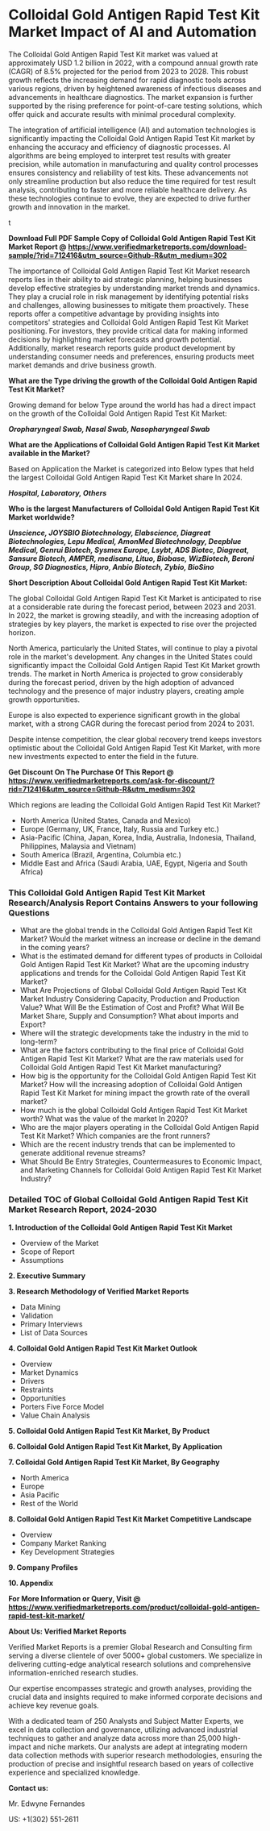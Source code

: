 <meta name="title" content="Global Colloidal Gold Antigen Rapid Test Kit Market Impact of AI and Automation"><meta name="description" content="The Colloidal Gold Antigen Rapid Test Kit market was valued at approximately USD 1.2 billion in 2022, with a compound annual growth rate (CAGR) of 8.5% projected for t"><meta name="title" content="Colloidal Gold Antigen Rapid Test Kit Market Size, Share, Scope, Trends, Growth, Opportunities, Analysis, Forecast"><h1>Colloidal Gold Antigen Rapid Test Kit Market Impact of AI and Automation</h1><p>The Colloidal Gold Antigen Rapid Test Kit market was valued at approximately USD 1.2 billion in 2022, with a compound annual growth rate (CAGR) of 8.5% projected for the period from 2023 to 2028. This robust growth reflects the increasing demand for rapid diagnostic tools across various regions, driven by heightened awareness of infectious diseases and advancements in healthcare diagnostics. The market expansion is further supported by the rising preference for point-of-care testing solutions, which offer quick and accurate results with minimal procedural complexity.</p><p>The integration of artificial intelligence (AI) and automation technologies is significantly impacting the Colloidal Gold Antigen Rapid Test Kit market by enhancing the accuracy and efficiency of diagnostic processes. AI algorithms are being employed to interpret test results with greater precision, while automation in manufacturing and quality control processes ensures consistency and reliability of test kits. These advancements not only streamline production but also reduce the time required for test result analysis, contributing to faster and more reliable healthcare delivery. As these technologies continue to evolve, they are expected to drive further growth and innovation in the market.</p>t</p><p id="" class=""><strong>Download Full PDF Sample Copy of Colloidal Gold Antigen Rapid Test Kit Market Report @ <a href="https://www.verifiedmarketreports.com/download-sample/?rid=712416&utm_source=Github-R&utm_medium=302" target="_blank">https://www.verifiedmarketreports.com/download-sample/?rid=712416&utm_source=Github-R&utm_medium=302</a></strong></p><p>The importance of&nbsp;Colloidal Gold Antigen Rapid Test Kit Market research reports lies in their ability to aid strategic planning, helping businesses develop effective strategies by understanding market trends and dynamics. They play a crucial role in risk management by identifying potential risks and challenges, allowing businesses to mitigate them proactively. These reports offer a competitive advantage by providing insights into competitors' strategies and Colloidal Gold Antigen Rapid Test Kit Market positioning. For investors, they provide critical data for making informed decisions by highlighting market forecasts and growth potential. Additionally, market research reports guide product development by understanding consumer needs and preferences, ensuring products meet market demands and drive business growth.</p><p><strong>What are the&nbsp;Type driving the growth of the Colloidal Gold Antigen Rapid Test Kit Market?</strong></p><p id="" class="">Growing demand for below Type around the world has had a direct impact on the growth of the Colloidal Gold Antigen Rapid Test Kit Market:</p><em><strong>Oropharyngeal Swab, Nasal Swab, Nasopharyngeal Swab</strong></em></p><strong>What are the&nbsp;Applications&nbsp;of Colloidal Gold Antigen Rapid Test Kit Market available in the Market?</strong></p><p id="" class="">Based on Application the Market is categorized into Below types that held the largest Colloidal Gold Antigen Rapid Test Kit Market share In 2024.</p><em><strong>Hospital, Laboratory, Others</strong></em></p><strong>Who is the largest Manufacturers of Colloidal Gold Antigen Rapid Test Kit Market worldwide?</strong></p><p><em><strong>Unscience, JOYSBIO Biotechnology, Elabscience, Diagreat Biotechnologies, Lepu Medical, AmonMed Biotechnology, Deepblue Medical, Genrui Biotech, Sysmex Europe, Lsybt, ADS Biotec, Diagreat, Sansure Biotech, AMPER, medisana, Lituo, Biobase, WizBiotech, Beroni Group, SG Diagnostics, Hipro, Anbio Biotech, Zybio, BioSino</strong></em></p><p id="" class=""><strong>Short Description About Colloidal Gold Antigen Rapid Test Kit Market:</strong></p><p>The global Colloidal Gold Antigen Rapid Test Kit Market is anticipated to rise at a considerable rate during the forecast period, between 2023 and 2031. In 2022, the market is growing steadily, and with the increasing adoption of strategies by key players, the market is expected to rise over the projected horizon.</p><p>North America, particularly the United States, will continue to play a pivotal role in the market's development. Any changes in the United States could significantly impact the Colloidal Gold Antigen Rapid Test Kit Market growth trends. The market in North America is projected to grow considerably during the forecast period, driven by the high adoption of advanced technology and the presence of major industry players, creating ample growth opportunities.</p><p>Europe is also expected to experience significant growth in the global market, with a strong CAGR during the forecast period from 2024 to 2031.</p><p>Despite intense competition, the clear global recovery trend keeps investors optimistic about the Colloidal Gold Antigen Rapid Test Kit Market, with more new investments expected to enter the field in the future.</p><p id="" class=""><strong>Get Discount On The Purchase Of This Report @ <a href="https://www.verifiedmarketreports.com/ask-for-discount/?rid=712416&utm_source=Github-R&utm_medium=302" target="_blank">https://www.verifiedmarketreports.com/ask-for-discount/?rid=712416&utm_source=Github-R&utm_medium=302</a></strong></p>Which regions are leading the Colloidal Gold Antigen Rapid Test Kit Market?</p><ul><li>North America (United States, Canada and Mexico)</li><li>Europe (Germany, UK, France, Italy, Russia and Turkey etc.)</li><li>Asia-Pacific (China, Japan, Korea, India, Australia, Indonesia, Thailand, Philippines, Malaysia and Vietnam)</li><li>South America (Brazil, Argentina, Columbia etc.)</li><li>Middle East and Africa (Saudi Arabia, UAE, Egypt, Nigeria and South Africa)</li></ul><h3 id="" class="">This Colloidal Gold Antigen Rapid Test Kit Market Research/Analysis Report Contains Answers to your following Questions</h3><ul><li>What are the global trends in the Colloidal Gold Antigen Rapid Test Kit Market? Would the market witness an increase or decline in the demand in the coming years?</li><li>What is the estimated demand for different types of products in Colloidal Gold Antigen Rapid Test Kit Market? What are the upcoming industry applications and trends for the Colloidal Gold Antigen Rapid Test Kit Market?</li><li>What Are Projections of Global Colloidal Gold Antigen Rapid Test Kit Market Industry Considering Capacity, Production and Production Value? What Will Be the Estimation of Cost and Profit? What Will Be Market Share, Supply and Consumption? What about imports and Export?</li><li>Where will the strategic developments take the industry in the mid to long-term?</li><li>What are the factors contributing to the final price of Colloidal Gold Antigen Rapid Test Kit Market? What are the raw materials used for Colloidal Gold Antigen Rapid Test Kit Market manufacturing?</li><li>How big is the opportunity for the Colloidal Gold Antigen Rapid Test Kit Market? How will the increasing adoption of Colloidal Gold Antigen Rapid Test Kit Market for mining impact the growth rate of the overall market?</li><li>How much is the global Colloidal Gold Antigen Rapid Test Kit Market worth? What was the value of the market In 2020?</li><li>Who are the major players operating in the Colloidal Gold Antigen Rapid Test Kit Market? Which companies are the front runners?</li><li>Which are the recent industry trends that can be implemented to generate additional revenue streams?</li><li>What Should Be Entry Strategies, Countermeasures to Economic Impact, and Marketing Channels for Colloidal Gold Antigen Rapid Test Kit Market Industry?</li></ul><h3 id="" class="">Detailed TOC of Global Colloidal Gold Antigen Rapid Test Kit Market Research Report, 2024-2030</h3><p id="" class=""><strong>1. Introduction of the Colloidal Gold Antigen Rapid Test Kit Market</strong></p><ul><li>Overview of the Market</li><li>Scope of Report</li><li>Assumptions</li></ul><p id="" class=""><strong>2. Executive Summary</strong></p><p id="" class=""><strong>3. Research Methodology of Verified Market Reports</strong></p><ul><li>Data Mining</li><li>Validation</li><li>Primary Interviews</li><li>List of Data Sources</li></ul><p id="" class=""><strong>4. Colloidal Gold Antigen Rapid Test Kit Market Outlook</strong></p><ul><li>Overview</li><li>Market Dynamics</li><li>Drivers</li><li>Restraints</li><li>Opportunities</li><li>Porters Five Force Model</li><li>Value Chain Analysis</li></ul><p id="" class=""><strong>5. Colloidal Gold Antigen Rapid Test Kit Market, By Product</strong></p><p id="" class=""><strong>6. Colloidal Gold Antigen Rapid Test Kit Market, By Application</strong></p><p id="" class=""><strong>7. Colloidal Gold Antigen Rapid Test Kit Market, By Geography</strong></p><ul><li>North America</li><li>Europe</li><li>Asia Pacific</li><li>Rest of the World</li></ul><p id="" class=""><strong>8. Colloidal Gold Antigen Rapid Test Kit Market Competitive Landscape</strong></p><ul><li>Overview</li><li>Company Market Ranking</li><li>Key Development Strategies</li></ul><p id="" class=""><strong>9. Company Profiles</strong></p><p id="" class=""><strong>10. Appendix</strong></p><p id="" class=""><strong>For More Information or Query, Visit @ <a href="https://www.verifiedmarketreports.com/product/colloidal-gold-antigen-rapid-test-kit-market/" target="_blank">https://www.verifiedmarketreports.com/product/colloidal-gold-antigen-rapid-test-kit-market/</a></strong></p><p id="" class=""><strong>About Us: Verified Market Reports</strong></p><p id="" class="">Verified Market Reports is a premier Global Research and Consulting firm serving a diverse clientele of over 5000+ global customers. We specialize in delivering cutting-edge analytical research solutions and comprehensive information-enriched research studies.</p><p id="" class="">Our expertise encompasses strategic and growth analyses, providing the crucial data and insights required to make informed corporate decisions and achieve key revenue goals.</p><p id="" class="">With a dedicated team of 250 Analysts and Subject Matter Experts, we excel in data collection and governance, utilizing advanced industrial techniques to gather and analyze data across more than 25,000 high-impact and niche markets. Our analysts are adept at integrating modern data collection methods with superior research methodologies, ensuring the production of precise and insightful research based on years of collective experience and specialized knowledge.</p><p id="" class=""><strong>Contact us:</strong></p><p id="" class="">Mr. Edwyne Fernandes</p><p id="" class="">US: +1(302) 551-2611</p>